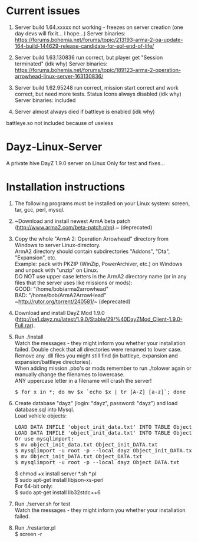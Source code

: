 Current issues
=================
1. Server build 1.64.xxxxx not working - freezes on server creation (one day devs will fix it... I hope...)
Server binaries: https://forums.bohemia.net/forums/topic/213193-arma-2-oa-update-164-build-144629-release-candidate-for-eol-end-of-life/

2. Server build 1.63.130836 run correct, but player get "Session terminated" (idk why)
Server binaries: https://forums.bohemia.net/forums/topic/189123-arma-2-operation-arrowhead-linux-server-163130836/

3. Server build 1.62.95248 run correct, mission start correct and work correct, but need more tests. Status Icons always disabled (idk why)
Server binaries: included

4. Server almost always died if battleye is enabled (idk why)

battleye.so not included because of useless

Dayz-Linux-Server
=================

A private hive DayZ 1.9.0 server on Linux
Only for test and fixes...

Installation instructions
=========================

1. The following programs must be installed on your Linux system: screen, tar, gcc, perl, mysql.

2. ~Download and install newest ArmA beta patch (http://www.arma2.com/beta-patch.php).~ (deprecated)

3. Copy the whole "ArmA 2: Operation Arrowhead" directory from Windows to server Linux-directory.<br>
   ArmA2 directory should contain subdirectories "Addons", "Dta", "Expansion", etc.<br>
   Example: pack with PKZIP (WinZip, PowerArchiver, etc.) on Windows and unpack with "unzip" on Linux.<br>
   DO NOT use upper case letters in the ArmA2 directory name (or in any files that the server uses 
   like missions or mods):<br>
   GOOD: "/home/bob/arma2arrowhead"<br>
   BAD:  "/home/bob/ArmA2ArrowHead"<br>
   ~http://rutor.org/torrent/240581/~ (deprecated)

3. Download and install DayZ Mod 1.9.0 (http://se1.dayz.nu/latest/1.9.0/Stable/29/%40DayZMod_Client-1.9.0-Full.rar).

4. Run ./install<br>
   Watch the messages - they might inform you whether your installation
   failed. Double check that all directories were renamed to lower case.
   Remove any .dll files you might still find (in battleye, expansion and
   expansion/battleye directories).<br>
   When adding mission .pbo's or mods remember to run ./tolower again or
   manually change the filenames to lowercase.<br> ANY uppercase letter in
   a filename will crash the server!<br>
   <pre>$ for x in *; do mv $x `echo $x | tr [A-Z] [a-z]`; done</pre>

5. Create database "dayz" (login: "dayz", password: "dayz") and load database.sql into Mysql.<br>
   Load vehicle objects:
   <pre>LOAD DATA INFILE 'object_init_data.txt' INTO TABLE Object_init_DATA;
   LOAD DATA INFILE 'object_init_data.txt' INTO TABLE Object_DATA;
   Or use mysqlimport:
   $ mv object_init_data.txt Object_init_DATA.txt
   $ mysqlimport -u root -p --local dayz Object_init_DATA.txt  
   $ mv Object_init_DATA.txt Object_DATA.txt
   $ mysqlimport -u root -p --local dayz Object_DATA.txt
   </pre>
   $ chmod +x install server *.sh *.pl<br>
   $ sudo apt-get install libjson-xs-perl<br>
   For 64-bit only:<br>
   $ sudo apt-get install lib32stdc++6 

6. Run ./server.sh for test<br>
   Watch the messages - they might inform you whether your installation failed.

7. Run ./restarter.pl<br>
   $ screen -r
